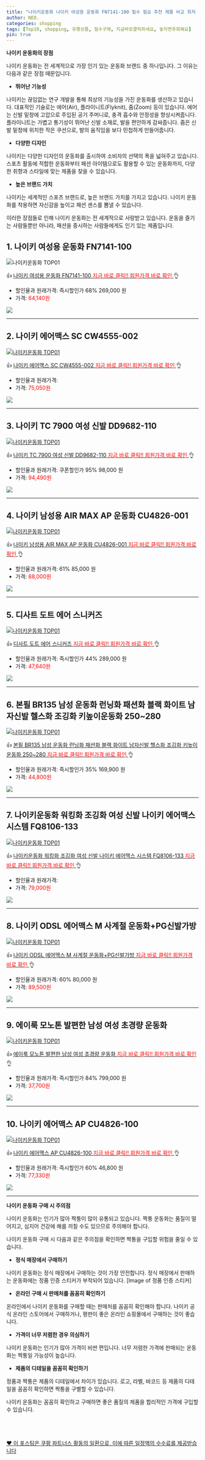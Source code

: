 ```yaml
---
title: "나이키운동화 나이키 여성용 운동화 FN7141-100 필수 필요 추천 제품 비교 최저 가격 비교 장점 구매 후기 구매평"
author: NEO.
categories: shopping
tags: [Top10, shopping, 유행상품, 필수구매, 지금바로클릭하세요, 놓치면후회해요]
pin: true
---
```

**나이키 운동화의 장점**

나이키 운동화는 전 세계적으로 가장 인기 있는 운동화 브랜드 중 하나입니다. 그 이유는 다음과 같은 장점 때문입니다.

* **뛰어난 기능성**

나이키는 끊임없는 연구 개발을 통해 최상의 기능성을 가진 운동화를 생산하고 있습니다. 대표적인 기술로는 에어(Air), 플라이니트(Flyknit), 줌(Zoom) 등이 있습니다. 에어는 신발 밑창에 고압으로 주입된 공기 주머니로, 충격 흡수와 안정성을 향상시켜줍니다. 플라이니트는 가볍고 통기성이 뛰어난 신발 소재로, 발을 편안하게 감싸줍니다. 줌은 신발 밑창에 위치한 작은 쿠션으로, 발의 움직임을 보다 민첩하게 만들어줍니다.

* **다양한 디자인**

나이키는 다양한 디자인의 운동화를 출시하여 소비자의 선택의 폭을 넓혀주고 있습니다. 스포츠 활동에 적합한 운동화부터 패션 아이템으로도 활용할 수 있는 운동화까지, 다양한 취향과 스타일에 맞는 제품을 찾을 수 있습니다.

* **높은 브랜드 가치**

나이키는 세계적인 스포츠 브랜드로, 높은 브랜드 가치를 가지고 있습니다. 나이키 운동화를 착용하면 자신감을 높이고 패션 센스를 뽐낼 수 있습니다.

이러한 장점들로 인해 나이키 운동화는 전 세계적으로 사랑받고 있습니다. 운동을 즐기는 사람들뿐만 아니라, 패션을 중시하는 사람들에게도 인기 있는 제품입니다.

   

## 1. 나이키 여성용 운동화 FN7141-100

![나이키운동화 TOP01](https://thumbnail9.coupangcdn.com/thumbnails/remote/490x490ex/image/vendor_inventory/5b33/dfc199d72b5ad43caa903183b2bfdf03e098e1bd39f7a50b9d52e6f5b06a.JPG)


👍 [나이키 여성용 운동화 FN7141-100 <font color=red> 지금 바로 클릭!! 회원가격 바로 확인 </font> ](https://link.coupang.com/re/AFFSDP?lptag=AF3617701&subid=GithubCoopas&pageKey=7523333921&traceid=V0-153&itemId=19736526989&vendorItemId=86840327445) 👌 


- 할인율과 원래가격: 즉시할인가 68%  269,000   원
- 가격: <span style='color:red'>64,140원</span>

[![](/discount_price.png)](https://link.coupang.com/re/AFFSDP?lptag=AF3617701&subid=GithubCoopas&pageKey=7523333921&traceid=V0-153&itemId=19736526989&vendorItemId=86840327445)

---


   

## 2. 나이키 에어맥스 SC CW4555-002

[![나이키운동화 TOP01](https://thumbnail9.coupangcdn.com/thumbnails/remote/490x490ex/image/vendor_inventory/0a33/55d970db3f69532d47308f0617ab60af3af602f39709046309018d13c647.jpg)](https://link.coupang.com/re/AFFSDP?lptag=AF3617701&subid=GithubCoopas&pageKey=7232232336&traceid=V0-153&itemId=10832853685&vendorItemId=87894270393)


👍 [나이키 에어맥스 SC CW4555-002 <font color=red> 지금 바로 클릭!! 회원가격 바로 확인 </font> ](https://link.coupang.com/re/AFFSDP?lptag=AF3617701&subid=GithubCoopas&pageKey=7232232336&traceid=V0-153&itemId=10832853685&vendorItemId=87894270393) 👌 


- 할인율과 원래가격: 
- 가격: <span style='color:red'>75,050원</span>

[![](/discount_price.png)](https://link.coupang.com/re/AFFSDP?lptag=AF3617701&subid=GithubCoopas&pageKey=7232232336&traceid=V0-153&itemId=10832853685&vendorItemId=87894270393)

---


   

## 3. 나이키 TC 7900 여성 신발 DD9682-110

[![나이키운동화 TOP01](https://thumbnail9.coupangcdn.com/thumbnails/remote/490x490ex/image/vendor_inventory/dc51/0f9ea6cc7f032cec1559ad05ecd280f1f66f1fd7735b974f4295ce73f7be.png)](https://link.coupang.com/re/AFFSDP?lptag=AF3617701&subid=GithubCoopas&pageKey=7441489689&traceid=V0-153&itemId=19351684187&vendorItemId=87842719962)


👍 [나이키 TC 7900 여성 신발 DD9682-110 <font color=red> 지금 바로 클릭!! 회원가격 바로 확인 </font> ](https://link.coupang.com/re/AFFSDP?lptag=AF3617701&subid=GithubCoopas&pageKey=7441489689&traceid=V0-153&itemId=19351684187&vendorItemId=87842719962) 👌 


- 할인율과 원래가격: 쿠폰할인가 95%  98,000   원
- 가격: <span style='color:red'>94,490원</span>

[![](/discount_price.png)](https://link.coupang.com/re/AFFSDP?lptag=AF3617701&subid=GithubCoopas&pageKey=7441489689&traceid=V0-153&itemId=19351684187&vendorItemId=87842719962)

---


   

## 4. 나이키 남성용 AIR MAX AP 운동화 CU4826-001

[![나이키운동화 TOP01](https://thumbnail9.coupangcdn.com/thumbnails/remote/490x490ex/image/vendor_inventory/cca9/5bc63cb1e9f6dc78c64f5f3d9127d066c891d9f5463b28e5af18d3f97019.jpg)](https://link.coupang.com/re/AFFSDP?lptag=AF3617701&subid=GithubCoopas&pageKey=7098829329&traceid=V0-153&itemId=16969868804&vendorItemId=87773067706)


👍 [나이키 남성용 AIR MAX AP 운동화 CU4826-001 <font color=red> 지금 바로 클릭!! 회원가격 바로 확인 </font> ](https://link.coupang.com/re/AFFSDP?lptag=AF3617701&subid=GithubCoopas&pageKey=7098829329&traceid=V0-153&itemId=16969868804&vendorItemId=87773067706) 👌 


- 할인율과 원래가격: 61%  85,000   원
- 가격: <span style='color:red'>88,000원</span>

[![](/discount_price.png)](https://link.coupang.com/re/AFFSDP?lptag=AF3617701&subid=GithubCoopas&pageKey=7098829329&traceid=V0-153&itemId=16969868804&vendorItemId=87773067706)

---


   

## 5. 디사트 도트 에어 스니커즈

[![나이키운동화 TOP01](https://thumbnail6.coupangcdn.com/thumbnails/remote/490x490ex/image/vendor_inventory/b1b4/f175f3d7cd7b5575382477dfde600917abf5aa9a96333247543ad279d50c.jpg)](https://link.coupang.com/re/AFFSDP?lptag=AF3617701&subid=GithubCoopas&pageKey=6835328378&traceid=V0-153&itemId=16238149515&vendorItemId=85847738402)


👍 [디사트 도트 에어 스니커즈 <font color=red> 지금 바로 클릭!! 회원가격 바로 확인 </font> ](https://link.coupang.com/re/AFFSDP?lptag=AF3617701&subid=GithubCoopas&pageKey=6835328378&traceid=V0-153&itemId=16238149515&vendorItemId=85847738402) 👌 


- 할인율과 원래가격: 즉시할인가 44%  289,000   원
- 가격: <span style='color:red'>47,640원</span>

[![](/discount_price.png)](https://link.coupang.com/re/AFFSDP?lptag=AF3617701&subid=GithubCoopas&pageKey=6835328378&traceid=V0-153&itemId=16238149515&vendorItemId=85847738402)

---


   

## 6. 본필 BR135 남성 운동화 런닝화 패션화 블랙 화이트 남자신발 헬스화 조깅화 키높이운동화 250~280

[![나이키운동화 TOP01](https://thumbnail7.coupangcdn.com/thumbnails/remote/490x490ex/image/vendor_inventory/70a9/ca3ad40cd8da7ff136b898b5635562c01dafaa1f985cb5c0f5a00db64438.jpg)](https://link.coupang.com/re/AFFSDP?lptag=AF3617701&subid=GithubCoopas&pageKey=7281331701&traceid=V0-153&itemId=18590763799&vendorItemId=74834964449)


👍 [본필 BR135 남성 운동화 런닝화 패션화 블랙 화이트 남자신발 헬스화 조깅화 키높이운동화 250~280 <font color=red> 지금 바로 클릭!! 회원가격 바로 확인 </font> ](https://link.coupang.com/re/AFFSDP?lptag=AF3617701&subid=GithubCoopas&pageKey=7281331701&traceid=V0-153&itemId=18590763799&vendorItemId=74834964449) 👌 


- 할인율과 원래가격: 즉시할인가 35%  169,900   원
- 가격: <span style='color:red'>44,800원</span>

[![](/discount_price.png)](https://link.coupang.com/re/AFFSDP?lptag=AF3617701&subid=GithubCoopas&pageKey=7281331701&traceid=V0-153&itemId=18590763799&vendorItemId=74834964449)

---


   

## 7. 나이키운동화 워킹화 조깅화 여성 신발 나이키 에어맥스 시스템 FQ8106-133

[![나이키운동화 TOP01](https://thumbnail8.coupangcdn.com/thumbnails/remote/490x490ex/image/vendor_inventory/7c8d/c0bf8c38509f96633ec2c98224c71fd4b96d3020e917bf6d1a6cc3a2150f.png)](https://link.coupang.com/re/AFFSDP?lptag=AF3617701&subid=GithubCoopas&pageKey=7615807612&traceid=V0-153&itemId=20180240608&vendorItemId=87744277652)


👍 [나이키운동화 워킹화 조깅화 여성 신발 나이키 에어맥스 시스템 FQ8106-133 <font color=red> 지금 바로 클릭!! 회원가격 바로 확인 </font> ](https://link.coupang.com/re/AFFSDP?lptag=AF3617701&subid=GithubCoopas&pageKey=7615807612&traceid=V0-153&itemId=20180240608&vendorItemId=87744277652) 👌 


- 할인율과 원래가격: 
- 가격: <span style='color:red'>79,000원</span>

[![](/discount_price.png)](https://link.coupang.com/re/AFFSDP?lptag=AF3617701&subid=GithubCoopas&pageKey=7615807612&traceid=V0-153&itemId=20180240608&vendorItemId=87744277652)

---


   

## 8. 나이키 ODSL 에어맥스 M 사계절 운동화+PG신발가방

[![나이키운동화 TOP01](https://thumbnail9.coupangcdn.com/thumbnails/remote/490x490ex/image/vendor_inventory/9f4a/af6b72beb0fc62b74f3fa9e6baaff66060d59b851b30a42c5829e6613908.jpg)](https://link.coupang.com/re/AFFSDP?lptag=AF3617701&subid=GithubCoopas&pageKey=7371026124&traceid=V0-153&itemId=19013906394&vendorItemId=86138502368)


👍 [나이키 ODSL 에어맥스 M 사계절 운동화+PG신발가방 <font color=red> 지금 바로 클릭!! 회원가격 바로 확인 </font> ](https://link.coupang.com/re/AFFSDP?lptag=AF3617701&subid=GithubCoopas&pageKey=7371026124&traceid=V0-153&itemId=19013906394&vendorItemId=86138502368) 👌 


- 할인율과 원래가격: 60%  80,000   원
- 가격: <span style='color:red'>89,500원</span>

[![](/discount_price.png)](https://link.coupang.com/re/AFFSDP?lptag=AF3617701&subid=GithubCoopas&pageKey=7371026124&traceid=V0-153&itemId=19013906394&vendorItemId=86138502368)

---


   

## 9. 에이룩 모노톤 발편한 남성 여성 초경량 운동화

[![나이키운동화 TOP01](https://thumbnail6.coupangcdn.com/thumbnails/remote/490x490ex/image/retail/images/616649882297929-be7de1e6-09a3-438d-838a-7f378fafe4ee.jpg)](https://link.coupang.com/re/AFFSDP?lptag=AF3617701&subid=GithubCoopas&pageKey=6654450152&traceid=V0-153&itemId=15257547364&vendorItemId=82478188096)


👍 [에이룩 모노톤 발편한 남성 여성 초경량 운동화 <font color=red> 지금 바로 클릭!! 회원가격 바로 확인 </font> ](https://link.coupang.com/re/AFFSDP?lptag=AF3617701&subid=GithubCoopas&pageKey=6654450152&traceid=V0-153&itemId=15257547364&vendorItemId=82478188096) 👌 


- 할인율과 원래가격: 즉시할인가 84%  799,000   원
- 가격: <span style='color:red'>37,700원</span>

[![](/discount_price.png)](https://link.coupang.com/re/AFFSDP?lptag=AF3617701&subid=GithubCoopas&pageKey=6654450152&traceid=V0-153&itemId=15257547364&vendorItemId=82478188096)

---


   

## 10. 나이키 에어맥스 AP CU4826-100

[![나이키운동화 TOP01](https://thumbnail7.coupangcdn.com/thumbnails/remote/490x490ex/image/vendor_inventory/1154/2a2a9fda6c29151cde08d0e64719a01587909202fb90f6229e2c1649e096.jpg)](https://link.coupang.com/re/AFFSDP?lptag=AF3617701&subid=GithubCoopas&pageKey=7246599485&traceid=V0-153&itemId=18423917230&vendorItemId=77859557757)


👍 [나이키 에어맥스 AP CU4826-100 <font color=red> 지금 바로 클릭!! 회원가격 바로 확인 </font> ](https://link.coupang.com/re/AFFSDP?lptag=AF3617701&subid=GithubCoopas&pageKey=7246599485&traceid=V0-153&itemId=18423917230&vendorItemId=77859557757) 👌 


- 할인율과 원래가격: 즉시할인가 60%  46,800   원
- 가격: <span style='color:red'>77,330원</span>

[![](/discount_price.png)](https://link.coupang.com/re/AFFSDP?lptag=AF3617701&subid=GithubCoopas&pageKey=7246599485&traceid=V0-153&itemId=18423917230&vendorItemId=77859557757)

---
**나이키 운동화 구매 시 주의점**

나이키 운동화는 인기가 많아 짝퉁이 많이 유통되고 있습니다. 짝퉁 운동화는 품질이 떨어지고, 심지어 건강에 해를 끼칠 수도 있으므로 주의해야 합니다. 

나이키 운동화 구매 시 다음과 같은 주의점을 확인하면 짝퉁을 구입할 위험을 줄일 수 있습니다.

* **정식 매장에서 구매하기**

나이키 운동화는 정식 매장에서 구매하는 것이 가장 안전합니다. 정식 매장에서 판매하는 운동화에는 정품 인증 스티커가 부착되어 있습니다.
[Image of 정품 인증 스티커]

* **온라인 구매 시 판매처를 꼼꼼히 확인하기**

온라인에서 나이키 운동화를 구매할 때는 판매처를 꼼꼼히 확인해야 합니다. 나이키 공식 온라인 스토어에서 구매하거나, 평판이 좋은 온라인 쇼핑몰에서 구매하는 것이 좋습니다.

* **가격이 너무 저렴한 경우 의심하기**

나이키 운동화는 인기가 많아 가격이 비싼 편입니다. 너무 저렴한 가격에 판매되는 운동화는 짝퉁일 가능성이 높습니다.

* **제품의 디테일을 꼼꼼히 확인하기**

정품과 짝퉁은 제품의 디테일에서 차이가 있습니다. 로고, 라벨, 바코드 등 제품의 디테일을 꼼꼼히 확인하면 짝퉁을 구별할 수 있습니다.

나이키 운동화는 꼼꼼히 확인하고 구매하면 좋은 품질의 제품을 합리적인 가격에 구입할 수 있습니다.<br><br><br><br><br> [ ❤  이 포스팅은 쿠팡 파트너스 활동의 일환으로, 이에 따른 일정액의 수수료를 제공받습니다](https://link.coupang.com/a/bcEFyh)